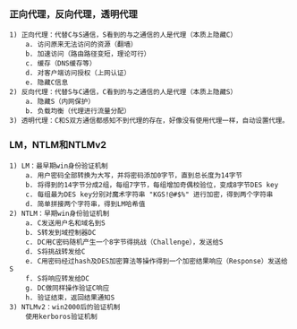### 正向代理，反向代理，透明代理
	1) 正向代理：代替C与S通信，S看到的与之通信的人是代理（本质上隐藏C）
		a. 访问原来无法访问的资源（翻墙）
		b. 加速访问（路由路径变短，理论可行）
		c. 缓存（DNS缓存等）
		d. 对客户端访问授权（上网认证）
		e. 隐藏C信息
	2) 反向代理：代替S与C通信，C看到的与之通信的人是代理（本质上隐藏S）
		a. 隐藏S（内网保护）
		b. 负载均衡（代理进行流量分配）
	3) 透明代理：C和S双方通信都感知不到代理的存在，好像没有使用代理一样，自动设置代理。

### LM，NTLM和NTLMv2
	1) LM：最早期win身份验证机制
		a. 用户密码全部转换为大写，并将密码添加0字节，直到总长度为14字节
		b. 将得到的14字节分成2组，每组7字节，每组增加奇偶校验位，变成8字节DES key
		c. 每组最为DES key分别对魔术字符串 "KGS!@#$%" 进行加密，得到两个字符串
		d. 简单拼接两个字符串，得到LM哈希值
	2) NTLM：早期win身份验证机制
		a. C发送用户名和域名到S
		b. S转发到域控制器DC
		c. DC用C密码随机产生一个8字节得挑战（Challenge），发送给S
		d. S将挑战转发给C
		e. C用密码经过hash及DES加密算法等操作得到一个加密结果响应（Response）发送给S
		f. S将响应转发给DC
		g. DC做同样操作验证C响应
		h. 验证结束，返回结果通知S
	3) NTLMv2：win2000后的验证机制
		使用kerboros验证机制
